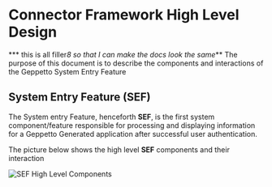 # Connector Framework High Level Design

 *** this is all filler*8 so that I can make the docs look the same***
The purpose of this document is to describe the components and interactions of the Geppetto System Entry Feature

## System Entry Feature (**SEF**)

The System entry Feature, henceforth **SEF**, is the first system component/feature responsible for processing and displaying information for a Geppetto Generated application after successful user authentication.

The picture below shows the high level **SEF** components and their interaction

![SEF High Level Components](./images/system-entry-high-level-components.jpg 'SEF High Level Components')

